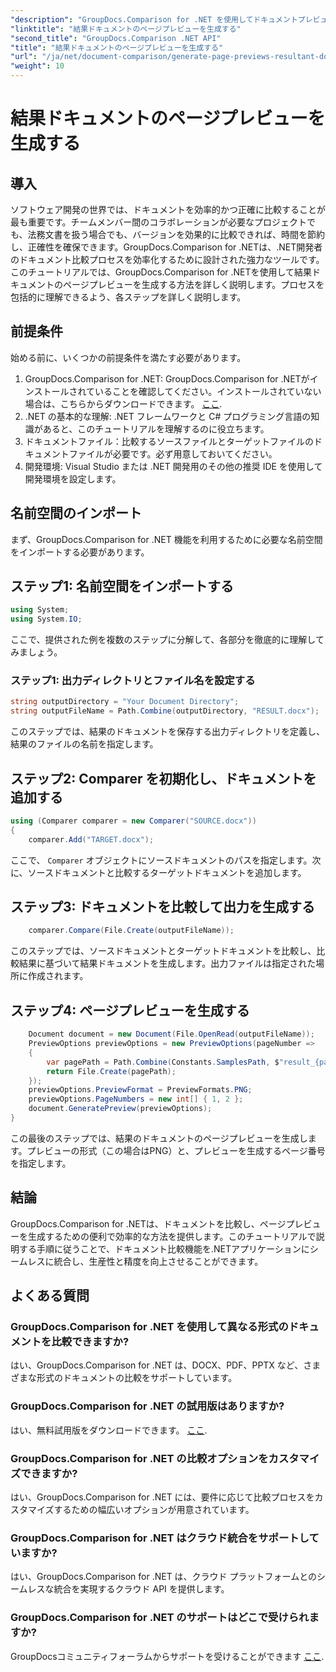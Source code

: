 ```yaml
---
"description": "GroupDocs.Comparison for .NET を使用してドキュメントプレビューを生成する方法を学びます。ドキュメントを効率的かつ正確に比較します。"
"linktitle": "結果ドキュメントのページプレビューを生成する"
"second_title": "GroupDocs.Comparison .NET API"
"title": "結果ドキュメントのページプレビューを生成する"
"url": "/ja/net/document-comparison/generate-page-previews-resultant-document/"
"weight": 10
---
```


# 結果ドキュメントのページプレビューを生成する

## 導入
ソフトウェア開発の世界では、ドキュメントを効率的かつ正確に比較することが最も重要です。チームメンバー間のコラボレーションが必要なプロジェクトでも、法務文書を扱う場合でも、バージョンを効果的に比較できれば、時間を節約し、正確性を確保できます。GroupDocs.Comparison for .NETは、.NET開発者のドキュメント比較プロセスを効率化するために設計された強力なツールです。このチュートリアルでは、GroupDocs.Comparison for .NETを使用して結果ドキュメントのページプレビューを生成する方法を詳しく説明します。プロセスを包括的に理解できるよう、各ステップを詳しく説明します。
## 前提条件
始める前に、いくつかの前提条件を満たす必要があります。
1. GroupDocs.Comparison for .NET: GroupDocs.Comparison for .NETがインストールされていることを確認してください。インストールされていない場合は、こちらからダウンロードできます。 [ここ](https://releases。groupdocs.com/comparison/net/).
2. .NET の基本的な理解: .NET フレームワークと C# プログラミング言語の知識があると、このチュートリアルを理解するのに役立ちます。
3. ドキュメントファイル：比較するソースファイルとターゲットファイルのドキュメントファイルが必要です。必ず用意しておいてください。
4. 開発環境: Visual Studio または .NET 開発用のその他の推奨 IDE を使用して開発環境を設定します。

## 名前空間のインポート
まず、GroupDocs.Comparison for .NET 機能を利用するために必要な名前空間をインポートする必要があります。
## ステップ1: 名前空間をインポートする
```csharp
using System;
using System.IO;
```
ここで、提供された例を複数のステップに分解して、各部分を徹底的に理解してみましょう。
### ステップ1: 出力ディレクトリとファイル名を設定する
```csharp
string outputDirectory = "Your Document Directory";
string outputFileName = Path.Combine(outputDirectory, "RESULT.docx");
```
このステップでは、結果のドキュメントを保存する出力ディレクトリを定義し、結果のファイルの名前を指定します。
## ステップ2: Comparer を初期化し、ドキュメントを追加する
```csharp
using (Comparer comparer = new Comparer("SOURCE.docx"))
{
    comparer.Add("TARGET.docx");
```
ここで、 `Comparer` オブジェクトにソースドキュメントのパスを指定します。次に、ソースドキュメントと比較するターゲットドキュメントを追加します。
## ステップ3: ドキュメントを比較して出力を生成する
```csharp
    comparer.Compare(File.Create(outputFileName));
```
このステップでは、ソースドキュメントとターゲットドキュメントを比較し、比較結果に基づいて結果ドキュメントを生成します。出力ファイルは指定された場所に作成されます。
## ステップ4: ページプレビューを生成する
```csharp
    Document document = new Document(File.OpenRead(outputFileName));
    PreviewOptions previewOptions = new PreviewOptions(pageNumber =>
    {
        var pagePath = Path.Combine(Constants.SamplesPath, $"result_{pageNumber}.png");
        return File.Create(pagePath);
    });
    previewOptions.PreviewFormat = PreviewFormats.PNG;
    previewOptions.PageNumbers = new int[] { 1, 2 };
    document.GeneratePreview(previewOptions);
}
```
この最後のステップでは、結果のドキュメントのページプレビューを生成します。プレビューの形式（この場合はPNG）と、プレビューを生成するページ番号を指定します。

## 結論
GroupDocs.Comparison for .NETは、ドキュメントを比較し、ページプレビューを生成するための便利で効率的な方法を提供します。このチュートリアルで説明する手順に従うことで、ドキュメント比較機能を.NETアプリケーションにシームレスに統合し、生産性と精度を向上させることができます。
## よくある質問
### GroupDocs.Comparison for .NET を使用して異なる形式のドキュメントを比較できますか?
はい、GroupDocs.Comparison for .NET は、DOCX、PDF、PPTX など、さまざまな形式のドキュメントの比較をサポートしています。
### GroupDocs.Comparison for .NET の試用版はありますか?
はい、無料試用版をダウンロードできます。 [ここ](https://releases。groupdocs.com/).
### GroupDocs.Comparison for .NET の比較オプションをカスタマイズできますか?
はい、GroupDocs.Comparison for .NET には、要件に応じて比較プロセスをカスタマイズするための幅広いオプションが用意されています。
### GroupDocs.Comparison for .NET はクラウド統合をサポートしていますか?
はい、GroupDocs.Comparison for .NET は、クラウド プラットフォームとのシームレスな統合を実現するクラウド API を提供します。
### GroupDocs.Comparison for .NET のサポートはどこで受けられますか?
GroupDocsコミュニティフォーラムからサポートを受けることができます [ここ](https://forum。groupdocs.com/c/comparison/12).